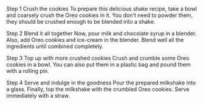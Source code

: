 Step 1 Crush the cookies
To prepare this delicious shake recipe, take a bowl and coarsely crush the Oreo cookies in it. You don't need to powder them, they should be crushed enough to be blended into a shake.

Step 2 Blend it all together
Now, pour milk and chocolate syrup in a blender. Also, add Oreo cookies and ice-cream in the blender. Blend well all the ingredients until combined completely.

Step 3 Top up with more crushed cookies
Crush and crumble some Oreo cookies in a bowl. You can also put them in a plastic bag and pound them with a rolling pin.

Step 4 Serve and indulge in the goodness
Pour the prepared milkshake into a glass. Finally, top the milkshake with the crumbled Oreo cookies. Serve immediately with a straw.